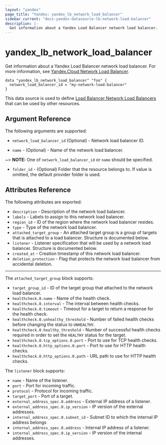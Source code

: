 ```yaml
---
layout: "yandex"
page_title: "Yandex: yandex_lb_network_load_balancer"
sidebar_current: "docs-yandex-datasource-lb-network-load-balancer"
description: |-
  Get information about a Yandex Load Balancer network load balancer.
---
```


# yandex\_lb\_network\_load\_balancer

Get information about a Yandex Load Balancer network load balancer. For more information, see
[Yandex.Cloud Network Load Balancer](https://cloud.yandex.com/docs/load-balancer/concepts/).

```hcl
data "yandex_lb_network_load_balancer" "foo" {
  network_load_balancer_id = "my-network-load-balancer"
}
```

This data source is used to define [Load Balancer Network Load Balancers] that can be used by other resources.

## Argument Reference

The following arguments are supported:

* `network_load_balancer_id` (Optional) - Network load balancer ID.

* `name` - (Optional) - Name of the network load balancer.

~> **NOTE:** One of `network_load_balancer_id` or `name` should be specified.

* `folder_id` - (Optional) Folder that the resource belongs to. If value is omitted, the default provider folder is used.

## Attributes Reference

The following attributes are exported:

* `description` - Description of the network load balancer.
* `labels` - Labels to assign to this network load balancer.
* `region_id` - ID of the region where the network load balancer resides.
* `type` - Type of the network load balancer.
* `attached_target_group` - An attached target group is a group of targets that is attached to a load balancer. Structure is documented below.
* `listener` - Listener specification that will be used by a network load balancer. Structure is documented below.
* `created_at` - Creation timestamp of this network load balancer.
* `deletion_protection` - Flag that protects the network load balancer from accidental deletion.

---

The `attached_target_group` block supports:

* `target_group_id` - ID of the target group that attached to the network load balancer.
* `healthcheck.0.name` - Name of the health check.
* `healthcheck.0.interval` - The interval between health checks.
* `healthcheck.0.timeout` - Timeout for a target to return a response for the health check.
* `healthcheck.0.unhealthy_threshold` - Number of failed health checks before changing the status to `UNHEALTHY`.
* `healthcheck.0.healthy_threshold` - Number of successful health checks required in order to set the `HEALTHY` status for the target.
* `healthcheck.0.tcp_options.0.port` - Port to use for TCP health checks.
* `healthcheck.0.http_options.0.port` - Port to use for HTTP health checks.
* `healthcheck.0.http_options.0.path` - URL path to use for HTTP health checks.

The `listener` block supports:

* `name` - Name of the listener.
* `port` - Port for incoming traffic.
* `protocol` - Protocol for incoming traffic.
* `target_port` - Port of a target. 
* `external_address_spec.0.address` - External IP address of a listener. 
* `external_address_spec.0.ip_version` - IP version of the external addresses.
* `internal_address_spec.0.subnet_id` - Subnet ID to which the internal IP address belongs
* `internal_address_spec.0.address` - Internal IP address of a listener. 
* `internal_address_spec.0.ip_version` - IP version of the internal addresses.

[Load Balancer Network Load Balancers]: https://cloud.yandex.com/docs/load-balancer/concepts/ 
